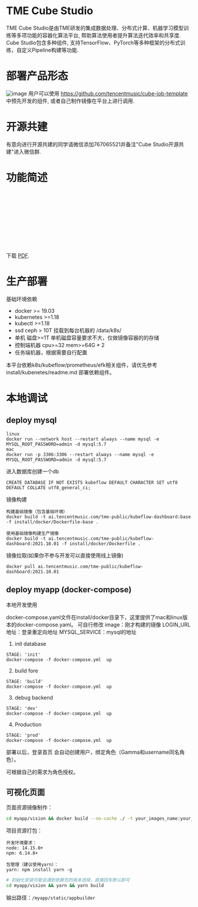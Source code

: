 # TME Cube Studio
TME Cube Studio是由TME研发的集成数据处理、分布式计算、机器学习模型训练等多项功能的容器化算法平台, 帮助算法使用者提升算法迭代效率和共享度. Cube Studio包含多种组件, 支持TensorFlow、PyTorch等多种框架的分布式训练，自定义Pipeline构建等功能. 

# 部署产品形态
![image](https://user-images.githubusercontent.com/1631662/138237773-a7e1f7a6-5d12-4f29-a8cb-006396a95bbb.png)
用户可以使用 https://github.com/tencentmusic/cube-job-template 中预先开发的组件, 或者自己制作镜像在平台上进行调用.

# 开源共建
有意向进行开源共建的同学请微信添加767065521并备注"Cube Studio开源共建"进入微信群.

# 功能简述

<object data="docs/user.pdf" type="application/pdf" width="700px" height="700px">
    <embed src="http://yoursite.com/the.pdf">
        <p> 下载 <a href="./docs/user.pdf"> PDF</a>.</p>
    </embed>
</object>

# 生产部署

基础环境依赖
 - docker >= 19.03  
 - kubernetes >=1.18  
 - kubectl >=1.18  
 - ssd ceph > 10T  挂载到每台机器的 /data/k8s/  
 - 单机 磁盘>=1T   单机磁盘容量要求不大，仅做镜像容器的的存储  
 - 控制端机器 cpu>=32 mem>=64G * 2  
 - 任务端机器，根据需要自行配置  

本平台依赖k8s/kubeflow/prometheus/efk相关组件，请优先参考install/kubenetes/readme.md 部署依赖组件。


# 本地调试

## deploy mysql

```
linux
docker run --network host --restart always --name mysql -e MYSQL_ROOT_PASSWORD=admin -d mysql:5.7
mac
docker run -p 3306:3306 --restart always --name mysql -e MYSQL_ROOT_PASSWORD=admin -d mysql:5.7

```
进入数据库创建一个db
```
CREATE DATABASE IF NOT EXISTS kubeflow DEFAULT CHARACTER SET utf8 DEFAULT COLLATE utf8_general_ci;
```
镜像构建


```
构建基础镜像（包含基础环境）
docker build -t ai.tencentmusic.com/tme-public/kubeflow-dashboard:base -f install/docker/Dockerfile-base .

使用基础镜像构建生产镜像
docker build -t ai.tencentmusic.com/tme-public/kubeflow-dashboard:2021.10.01 -f install/docker/Dockerfile .
```

镜像拉取(如果你不参与开发可以直接使用线上镜像)
```
docker pull ai.tencentmusic.com/tme-public/kubeflow-dashboard:2021.10.01
```

## deploy myapp (docker-compose)

本地开发使用

docker-compose.yaml文件在install/docker目录下，这里提供了mac和linux版本的docker-compose.yaml。
可自行修改
image：刚才构建的镜像
LOGIN_URL地址：登录重定向地址
MYSQL_SERVICE：mysql的地址


1) init database
```
STAGE: 'init'
docker-compose -f docker-compose.yml  up
```
2) build fore
```
STAGE: 'build'
docker-compose -f docker-compose.yml  up
```
3) debug backend
```
STAGE: 'dev'
docker-compose -f docker-compose.yml  up
```
4) Production
```
STAGE: 'prod'
docker-compose -f docker-compose.yml  up
```

部署以后，登录首页 会自动创建用户，绑定角色（Gamma和username同名角色）。

可根据自己的需求为角色授权。


## 可视化页面

页面资源镜像制作：
```sh
cd myapp/vision && docker build --no-cache ./ -t your_images_name:your_label --network host
```

项目资源打包：
```
开发环境要求：
node: 14.15.0+
npm: 6.14.8+

包管理（建议使用yarn）：
yarn: npm install yarn -g
```
```sh
# 初始化安装可能会遇到依赖包的版本选择，直接回车默认即可
cd myapp/vision && yarn && yarn build
```

输出路径：`/myapp/static/appbuilder`



